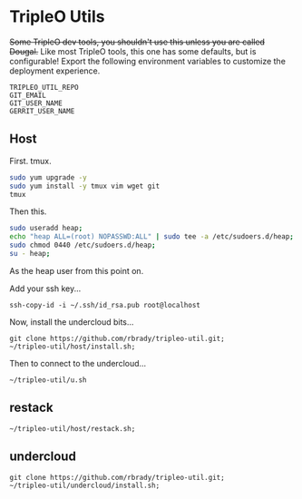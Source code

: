 # TripleO Utils

~~Some TripleO dev tools, you shouldn't use this unless you are called Dougal.~~
Like most TripleO tools, this one has some defaults, but is configurable!
Export the following environment variables to customize the deployment experience.

    TRIPLEO_UTIL_REPO
    GIT_EMAIL
    GIT_USER_NAME
    GERRIT_USER_NAME

## Host

First. tmux.

```bash
sudo yum upgrade -y
sudo yum install -y tmux vim wget git
tmux
```

Then this.

```bash
sudo useradd heap;
echo "heap ALL=(root) NOPASSWD:ALL" | sudo tee -a /etc/sudoers.d/heap;
sudo chmod 0440 /etc/sudoers.d/heap;
su - heap;
```

As the heap user from this point on.

Add your ssh key...

```
ssh-copy-id -i ~/.ssh/id_rsa.pub root@localhost
```

Now, install the undercloud bits...

```
git clone https://github.com/rbrady/tripleo-util.git;
~/tripleo-util/host/install.sh;
```

Then to connect to the undercloud...

```
~/tripleo-util/u.sh
```

## restack

```
~/tripleo-util/host/restack.sh;
```


## undercloud

```
git clone https://github.com/rbrady/tripleo-util.git;
~/tripleo-util/undercloud/install.sh;
```
